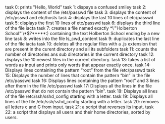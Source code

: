 task 0: prints "Hello, World"
task 1: dispays a confused smiley
task 2: displays the content of the /ets/passwd file
task 3: displays the content of /etc/psswd and etc/hosts
task 4: displays the last 10 lines of etc/passwd
task 5: displays the first 10 lines of etc/passwd
task 6: displays the third line of the file iacta
task 7: creates a file named exactly \*\\'"Holberton School"\'\\*$\?\*\*\*\*\*:) containing the text Holberton School ending by a new line
task 8: writes into the file ls_cwd_content
task 9: duplicates the last line of the file iacta
task 10: deletes all the regular files with a .js extension that are present in the curent directory and all its subfolders
task 11: counts the number of directories ans sub directories in the current directory
task 12: displays the 10 newest files in the current directory.
task 13: takes a list of words as input and prints only words that appear exactly once.
task 14: Displays lines containing the pattern “root” from the file /etc/passwd
task 15: Displays the number of lines that contain the pattern “bin” in the file /etc/passwd
task 16: Displays lines containing the pattern “root” and 3 lines after them in the file /etc/passwd
task 17: Displays all the lines in the file /etc/passwd that do not contain the pattern “bin”.
task 18: Displays all lines of the file /etc/ssh/sshd_config starting with a letter.
task 19: Displays all lines of the file /etc/ssh/sshd_config starting with a letter.
task 20: removes all letters c and C from input.
task 21:  a script that reverses its input.
task 22: a script that displays all users and their home directories, sorted by users.